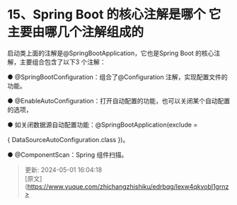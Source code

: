 # 15、Spring Boot 的核心注解是哪个 它主要由哪几个注解组成的

启动类上面的注解是@SpringBootApplication，它也是Spring Boot 的核心注解，主要组合包含了以下3 个注解：



● @SpringBootConfiguration：组合了@Configuration 注解，实现配置文件的功能。

● @EnableAutoConfiguration：打开自动配置的功能，也可以关闭某个自动配置的选项，

● 如关闭数据源自动配置功能：@SpringBootApplication(exclude =

{ DataSourceAutoConfiguration.class })。



● @ComponentScan：Spring 组件扫描。



> 更新: 2024-05-01 16:04:18  
> [原文](https://www.yuque.com/zhichangzhishiku/edrbqg/lexw4qkvobl1grnz>